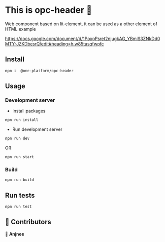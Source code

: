 # This is opc-header 👋

Web component based on lit-element, it can be used as a other element of HTML example <opc-header> </opc-header>

https://docs.google.com/document/d/1PoxpPsret2njugkAG_YBmlS3ZNkDd0MTY-JZKDbesrQ/edit#heading=h.w85tasqfwpfc

## Install

```sh
npm i  @one-platform/opc-header 
```

## Usage

<opc-header header-name="Outages"></opc-header>

### Development server
- Install packages

```sh
npm run install
```

- Run development server

```sh
npm run dev
```

OR

```sh
npm run start
```

### Build

```sh
npm run build
```

## Run tests

```sh
npm run test
```

## 🤝 Contributors

👤 **Anjnee**
